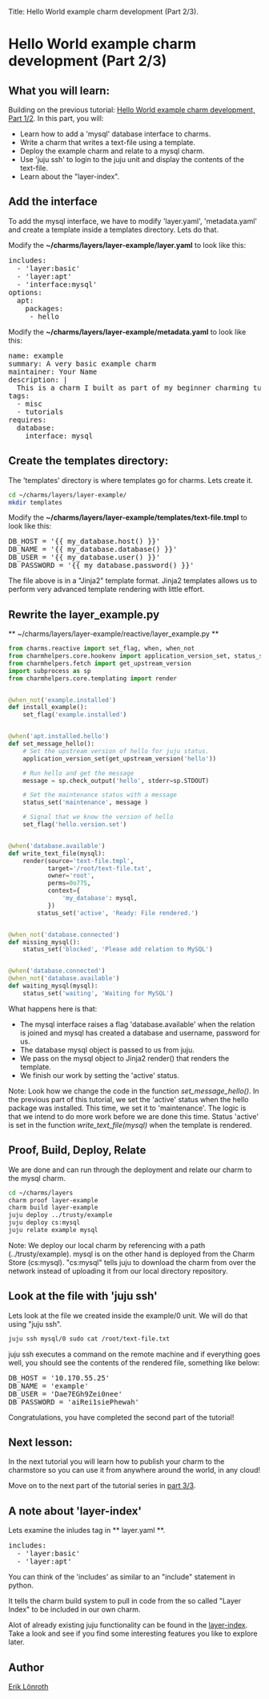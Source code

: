 Title: Hello World example charm development (Part 2/3).

# Hello World example charm development (Part 2/3)

## What you will learn:

Building on the previous tutorial: [Hello World example charm development, Part 1/2](tutorial-01-example-charm.html). In this part, you will:

* Learn how to add a 'mysql' database interface to charms.
* Write a charm that writes a text-file using a template.
* Deploy the example charm and relate to a mysql charm.
* Use 'juju ssh' to login to the juju unit and display the contents of the text-file.
* Learn about the "layer-index".

## Add the interface
To add the mysql interface, we have to modify 'layer.yaml', 'metadata.yaml' and create a template inside a templates directory. Lets do that.

Modify the **~/charms/layers/layer-example/layer.yaml** to look like this:

<pre>
includes: 
  - 'layer:basic'
  - 'layer:apt'
  - 'interface:mysql'
options:
  apt:
    packages:
     - hello 
</pre>

Modify the **~/charms/layers/layer-example/metadata.yaml** to look like this:

<pre>
name: example
summary: A very basic example charm
maintainer: Your Name <your.name@mail.com>
description: |
  This is a charm I built as part of my beginner charming tutorial.
tags:
  - misc
  - tutorials
requires:
  database:
    interface: mysql
</pre>

## Create the templates directory:
The 'templates' directory is where templates go for charms. Lets create it.

```bash
cd ~/charms/layers/layer-example/
mkdir templates 
```

Modify the **~/charms/layers/layer-example/templates/text-file.tmpl** to look like this:

<pre>
DB_HOST = '{{ my_database.host() }}'
DB_NAME = '{{ my_database.database() }}'
DB_USER = '{{ my_database.user() }}'
DB_PASSWORD = '{{ my_database.password() }}'
</pre>

The file above is in a "Jinja2" template format. Jinja2 templates allows us to perform very advanced template rendering with little effort.


## Rewrite the layer_example.py

** ~/charms/layers/layer-example/reactive/layer_example.py **
```python
from charms.reactive import set_flag, when, when_not
from charmhelpers.core.hookenv import application_version_set, status_set
from charmhelpers.fetch import get_upstream_version
import subprocess as sp
from charmhelpers.core.templating import render


@when_not('example.installed')
def install_example():
    set_flag('example.installed')


@when('apt.installed.hello')
def set_message_hello():
    # Set the upstream version of hello for juju status.
    application_version_set(get_upstream_version('hello'))

    # Run hello and get the message
    message = sp.check_output('hello', stderr=sp.STDOUT)

    # Set the maintenance status with a message
    status_set('maintenance', message )

    # Signal that we know the version of hello
    set_flag('hello.version.set')


@when('database.available')
def write_text_file(mysql):
    render(source='text-file.tmpl',
           target='/root/text-file.txt',
           owner='root',
           perms=0o775,
           context={
               'my_database': mysql,
           })
        status_set('active', 'Ready: File rendered.')


@when_not('database.connected')
def missing_mysql():
    status_set('blocked', 'Please add relation to MySQL')


@when('database.connected')
@when_not('database.available')
def waiting_mysql(mysql):
    status_set('waiting', 'Waiting for MySQL')
```

What happens here is that:

* The mysql interface raises a flag 'database.available' when the relation is joined and mysql has created a database and username, password for us. 
* The database mysql object is passed to us from juju.
* We pass on the mysql object to Jinja2 render() that renders the template.
* We finish our work by setting the 'active' status.

Note: Look how we change the code in the function *set_message_hello()*. In the previous part of this tutorial, we set the 'active' status when the hello package was installed. This time, we set it to 'maintenance'. The logic is that we intend to do more work before we are done this time. Status 'active' is set in the function *write_text_file(mysql)* when the template is rendered.

## Proof, Build, Deploy, Relate
We are done and can run through the deployment and relate our charm to the mysql charm.

```bash
cd ~/charms/layers
charm proof layer-example
charm build layer-example
juju deploy ../trusty/example
juju deploy cs:mysql
juju relate example mysql

```

Note: We deploy our local charm by referencing with a path (../trusty/example). mysql is on the other hand is deployed from the Charm Store (cs:mysql). "cs:mysql" tells juju to download the charm from over the network instead of uploading it from our local directory repository.

## Look at the file with 'juju ssh'
Lets look at the file we created inside the example/0 unit. We will do that using "juju ssh".

```bash
juju ssh mysql/0 sudo cat /root/text-file.txt

```
juju ssh executes a command on the remote machine and if everything goes well, you should see the contents of the rendered file, something like below:

<pre>
DB_HOST = '10.170.55.25'
DB_NAME = 'example'
DB_USER = 'Dae7EGh9Zei0nee'
DB_PASSWORD = 'aiRei1siePhewah'
</pre>

Congratulations, you have completed the second part of the tutorial!

## Next lesson: 
In the next tutorial you will learn how to publish your charm to the charmstore so you can use it from anywhere around the world, in any cloud!

Move on to the next part of the tutorial series in [part 3/3](tutorial-03-example-charm.html).

## A note about 'layer-index'

Lets examine the inludes tag in ** layer.yaml **.
<pre>
includes: 
  - 'layer:basic'
  - 'layer:apt'
</pre>

You can think of the 'includes' as similar to an "include" statement in python.

It tells the charm build system to pull in code from the so called "Layer Index" to
be included in our own charm.

Alot of already existing juju functionality can be found in the [layer-index].
Take a look and see if you find some interesting features you like to explore later.

## Author
[Erik Lönroth](http://eriklonroth.wordpress.com)


[layer-index]: https://github.com/juju/layer-index/